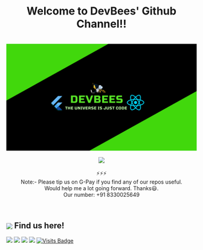 <h1 align="center"> Welcome to DevBees' Github Channel!!</h1> <br>

<img src="Devbees (2).png" />

<p align="center" ><img 
 src="https://user-images.githubusercontent.com/22797857/90096298-b90f4b00-dd54-11ea-9a31-00ad53f8ec04.gif" width="40%"/></p>

<p align="center"> ⚡⚡⚡ <br> Note:- Please tip us on G-Pay if you find any of our repos useful. <br> Would help me a lot going forward. Thanks😃. <br>
Our number: +91 8330025649 <p>


<br>




<summary><h2><img src="https://emojis.slackmojis.com/emojis/images/1579216111/7550/pikachu_wave.gif?1579216111" align="center"
                width="28" /> Find us here!</h2></summary>

<p align = "center">
 
[<img src="https://img.shields.io/badge/gmail-%231DA1F2.svg?&style=for-the-badge&logo=gmail&logoColor=white" />](mailto:techbeestvm@gmail.com) 
[<img src = "https://img.shields.io/badge/youtube-%23E4405F.svg?&style=for-the-badge&logo=youtube&logoColor=white">](https://www.youtube.com/channel/UC2F7dFqZms_EWIUhfYdc3jA)
[<img src ="https://img.shields.io/badge/twitter-%23.svg?&style=for-the-badge&logo=&logoColor=white%22" target="null">](https://twitter.com/GovindChandran5)
[<img src = "https://img.shields.io/badge/instagram-%23E4405F.svg?&style=for-the-badge&logo=instagram&logoColor=white">](https://www.instagram.com/devbees)
[![Visits Badge](https://badges.pufler.dev/visits/chandran-jr/chandran-jr?style=for-the-badge)](https://github.com/DevBees)

</p>

<!-- [<img src="https://img.shields.io/badge/linkedin-%230077B5.svg?&style=for-the-badge&logo=linkedin&logoColor=white" />](https://www.linkedin.com/in/govind-chandran-46821a193/) 
<img src ="https://img.shields.io/badge/twitter-%23.svg?&style=for-the-badge&logo=&logoColor=white%22" target="null">](https://twitter.com/GovindChandran -->





 



